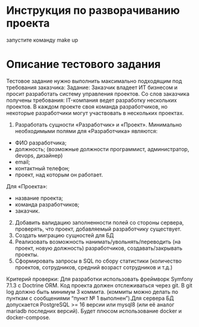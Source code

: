 # Инструкция по разворачиванию проекта
запустите команду make up

# Описание тестового задания
Тестовое задание нужно выполнить максимально подходящим под требования заказчика:
Задание:
Заказчик владеет ИТ бизнесом и просит разработать систему управления проектов. Со слов заказчика получены требования:
IT-компания ведет разработку нескольких проектов. В каждом проекте своя команда разработчиков, но некоторые разработчики могут участвовать в нескольких проектах.

1. Разработать сущности «Разработчик» и «Проект». Минимально необходимыми полями для «Разработчика» являются:
* ФИО разработчика;
* должность; (возможные должности программист, администратор, devops, дизайнер)
* email;
* контактный телефон;
* проект, над которым он работает.

Для «Проекта»:
* название проекта;
* команда разработчиков;
* заказчик.
  
2. Добавить валидацию заполненности полей со стороны сервера, проверять, что проект, добавляемый разработчику существует.
3. Создать миграцию сущностей для БД
4. Реализовать возможность нанимать/увольнять/переводить (на проект, новую должность) разработчиков, создавать/закрывать проекты.
5. Сформировать запросы в SQL по сбору статистики (количество проектов, сотрудников, средний возраст сотрудников и т.д.)


Критерий проверки:
Для разработки использовать фреймворк Symfony 7.1.3 с Doctrine ORM. Код проекта должен отслеживаться через git. В git log должно быть минимум 3 коммита. (коммиты можно делать по пунткам с сообщениями “пункт № 1 выполнен”).Для сервера БД допускается PostgreSQL >= 16 версии или mysql8 (или её аналог mariadb последних версий).
Будет плюсом использование docker и docker-compose.
